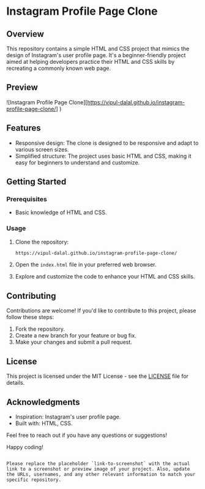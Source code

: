 # Instagram Profile Page Clone

## Overview

This repository contains a simple HTML and CSS project that mimics the design of Instagram's user profile page. It's a beginner-friendly project aimed at helping developers practice their HTML and CSS skills by recreating a commonly known web page.

## Preview

![Instagram Profile Page Clone][https://vipul-dalal.github.io/instagram-profile-page-clone/]
)

## Features

- Responsive design: The clone is designed to be responsive and adapt to various screen sizes.
- Simplified structure: The project uses basic HTML and CSS, making it easy for beginners to understand and customize.

## Getting Started

### Prerequisites

- Basic knowledge of HTML and CSS.

### Usage

1. Clone the repository:

   ```bash
   https://vipul-dalal.github.io/instagram-profile-page-clone/
   ```

2. Open the `index.html` file in your preferred web browser.

3. Explore and customize the code to enhance your HTML and CSS skills.

## Contributing

Contributions are welcome! If you'd like to contribute to this project, please follow these steps:

1. Fork the repository.
2. Create a new branch for your feature or bug fix.
3. Make your changes and submit a pull request.

## License

This project is licensed under the MIT License - see the [LICENSE](LICENSE) file for details.

## Acknowledgments

- Inspiration: Instagram's user profile page.
- Built with: HTML, CSS.

Feel free to reach out if you have any questions or suggestions!

Happy coding!
```

Please replace the placeholder `link-to-screenshot` with the actual link to a screenshot or preview image of your project. Also, update the URLs, usernames, and any other relevant information to match your specific repository.
